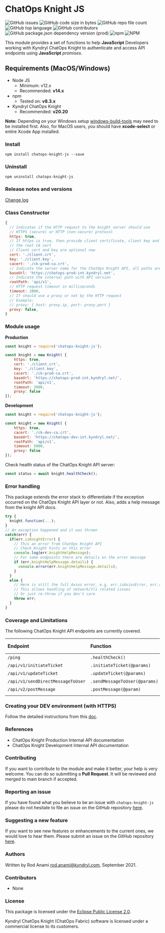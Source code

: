 # ChatOps Knight JS
![GitHub issues](https://img.shields.io/github/issues/rod4n4m1/chatops-knight-js)
![GitHub code size in bytes](https://img.shields.io/github/languages/code-size/rod4n4m1/chatops-knight-js)
![GitHub repo file count](https://img.shields.io/github/directory-file-count/rod4n4m1/chatops-knight-js)
![GitHub top language](https://img.shields.io/github/languages/top/rod4n4m1/chatops-knight-js)
![GitHub contributors](https://img.shields.io/github/contributors/rod4n4m1/chatops-knight-js)
![GitHub package.json dependency version (prod)](https://img.shields.io/github/package-json/dependency-version/rod4n4m1/chatops-knight-js/axios)
![npm](https://img.shields.io/npm/dm/chatops-knight-js)
![NPM](https://img.shields.io/npm/l/chatops-knight-js)

This module provides a set of functions to help **JavaScript** Developers working with Kyndryl ChatOps Knight to authenticate and access API endpoints using **JavaScript** _promises_.

## Requirements (MacOS/Windows)

* Node JS
  * Minimum: v12.x
  * Recommended: **v14.x**
* npm
  * Tested on: **v8.3.x**
* Kyndryl ChatOps Knight
  * Recommended: **v20.20**

**Note:** Depending on your Windows setup [windows-build-tools](https://www.npmjs.com/package/windows-build-tools) may need to be installed first. Also, for MacOS users, you should have **xcode-select** or entire Xcode App installed.

### Install

`npm install chatops-knight-js --save`

### Uninstall

`npm uninstall chatops-knight-js`

### Release notes and versions

[Change log](./CHANGELOG.md)

### Class Constructor

```javascript
{
  // Indicates if the HTTP request to the knight server should use
  // HTTPS (secure) or HTTP (non-secure) protocol
  https: true,
  // If https is true, then provide client certificate, client key and
  // the root CA cert
  // Client cert and key are optional now
  cert: './client.crt',
  key: './client.key',
  cacert: './ck-prod-ca.crt',
  // Indicate the server name for the ChatOps Knight API, all paths are relative to this one
  baseUrl: 'https://chatops-prod-int.kyndryl.net',
  // Indicate the internal path with API version
  rootPath: 'api/v1',
  // HTTP request timeout in milliseconds
  timeout: 2000,
  // If should use a proxy or not by the HTTP request
  // Example:
  // proxy: { host: proxy.ip, port: proxy.port }
  proxy: false,
}
```

### Module usage

**Production**

```javascript
const knight = require('chatops-knight-js');

const knight = new Knight( {
    https: true,
    cert: './client.crt',
    key: './client.key',
    cacert: './ck-prod-ca.crt',
    baseUrl: 'https://chatops-prod-int.kyndryl.net/',
    rootPath: 'api/v1',
    timeout: 2000,
    proxy: false
});
```

**Development**

```javascript
const knight = require('chatops-knight-js');

const knight = new Knight( {
    https: true,
    cacert: './ck-dev-ca.crt',
    baseUrl: 'https://chatops-dev-int.kyndryl.net/',
    rootPath: 'api/v1',
    timeout: 5000,
    proxy: false
});
```

Check health status of the ChatOps Knight API server:

```javascript
const status = await knight.healthCheck();
```


### Error handling

This package extends the error stack to differentiate if the exception occurred on the ChatOps Knight API layer or not. Also, adds a help message from the knight API docs.

```javascript
try {
  knight.function(...);
}
// An exception happened and it was thrown
catch(err) {
  if(err.isKnightError) {
    // This an error from ChatOps Knight API
    // Check Knight hints on this error
    console.log(err.knightHelpMessage);
    // For some endpoints there are details on the error message
    if (err.knightHelpMessage.details) {
      console.error(err.knightHelpMessage.details);
    }
  }
  else {
    // Here is still the full Axios error, e.g. err.isAxiosError, err.response, err.request
    // This allows handling of network/tls related issues
    // Or just re-throw if you don't care
    throw err;
  }
}
```

### Coverage and Limitations

The following ChatOps Knight API endpoints are currently covered.

| **Endpoint** | **Function** | **HTTP Method** | **Dev Doc** |
|:--------------|:--------------|:--------------|:--------------:|
| `/ping` | `.healthCheck()` | GET | [Doc](docs/health-check.md) |
| `/api/v1/initiateTicket` | `.initiateTicket(@params)` | POST | [Doc](docs/initiate-ticket.md) |
| `/api/v1/updateTicket` | `.updateTicket(@params)` | POST | [Doc](docs/update-ticket.md) |
| `/api/v1/sendDirectMessageToUser` | `.sendMessageToUser(@params)` | POST | [Doc](docs/send-message-user.md) |
| `/api/v2/postMessage` | `.postMessage(@param)` | POST | [Doc](docs/post-message.md) |
|  |  |  |  |


### Creating your DEV environment (with HTTPS)

Follow the detailed instructions from this [doc](dev/environment-build.md).

### References

  * ChatOps Knight Production Internal API documentation
  * ChatOps Knight Development Internal API documentation

### Contributing
If you want to contribute to the module and make it better, your help is very welcome. You can do so submitting a **Pull Request**. It will be reviewed and merged to main branch if accepted.

### Reporting an issue
If you have found what you believe to be an issue with `chatops-knight-js` please do not hesitate to file an issue on the GitHub repository [here](https://github.com/rod4n4m1/chatops-knight-js/issues/new?template=bug-report.md).

### Suggesting a new feature
If you want to see new features or enhancements to the current ones, we would love to hear them. Please submit an issue on the GitHub repository [here](https://github.com/rod4n4m1/chatops-knight-js/issues/new?template=new-feature.md).

### Authors
Written by Rod Anami <rod.anami@kyndryl.com>, September 2021.

### Contributors
* None

### License
This package is licensed under the [Eclipse Public License 2.0](https://opensource.org/licenses/EPL-2.0).

Kyndryl ChatOps Knight (ChatOps Fabric) software is licensed under a commercial license to its customers.
